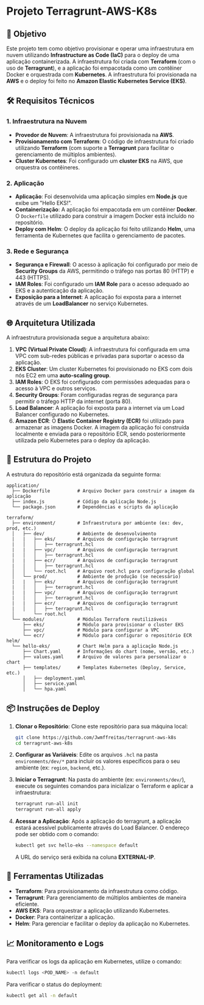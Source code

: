 
# Projeto Terragrunt-AWS-K8s

## 🚀 Objetivo

Este projeto tem como objetivo provisionar e operar uma infraestrutura em nuvem utilizando **Infrastructure as Code (IaC)** para o deploy de uma aplicação containerizada. A infraestrutura foi criada com **Terraform** (com o uso de **Terragrunt**), e a aplicação foi empacotada como um contêiner Docker e orquestrada com **Kubernetes**. A infraestrutura foi provisionada na **AWS** e o deploy foi feito no **Amazon Elastic Kubernetes Service (EKS)**.

## 🛠 Requisitos Técnicos

### 1. Infraestrutura na Nuvem

-   **Provedor de Nuvem**: A infraestrutura foi provisionada na **AWS**.
-   **Provisionamento com Terraform**: O código de infraestrutura foi criado utilizando **Terraform** (com suporte a **Terragrunt** para facilitar o gerenciamento de múltiplos ambientes).
-   **Cluster Kubernetes**: Foi configurado um **cluster EKS** na AWS, que orquestra os contêineres.

### 2. Aplicação

-   **Aplicação**: Foi desenvolvida uma aplicação simples em **Node.js** que exibe um "Hello EKS!".
-   **Containerização**: A aplicação foi empacotada em um contêiner **Docker**. O `Dockerfile` utilizado para construir a imagem Docker está incluído no repositório.
-   **Deploy com Helm**: O deploy da aplicação foi feito utilizando **Helm**, uma ferramenta de Kubernetes que facilita o gerenciamento de pacotes.

### 3. Rede e Segurança

-   **Segurança e Firewall**: O acesso à aplicação foi configurado por meio de **Security Groups** da AWS, permitindo o tráfego nas portas 80 (HTTP) e 443 (HTTPS).
-   **IAM Roles**: Foi configurado um **IAM Role** para o acesso adequado ao EKS e a autenticação da aplicação.
-   **Exposição para a Internet**: A aplicação foi exposta para a internet através de um **LoadBalancer** no serviço Kubernetes.

## 🌐 Arquitetura Utilizada

A infraestrutura provisionada segue a arquitetura abaixo:

1.  **VPC (Virtual Private Cloud)**: A infraestrutura foi configurada em uma VPC com sub-redes públicas e privadas para suportar o acesso da aplicação.
2.  **EKS Cluster**: Um cluster Kubernetes foi provisionado no EKS com dois nós EC2 em uma **auto-scaling group**.
3.  **IAM Roles**: O EKS foi configurado com permissões adequadas para o acesso à VPC e outros serviços.
4.  **Security Groups**: Foram configuradas regras de segurança para permitir o tráfego HTTP da internet (porta 80).
5.  **Load Balancer**: A aplicação foi exposta para a internet via um Load Balancer configurado no Kubernetes.
6. **Amazon ECR**: O **Elastic Container Registry (ECR)** foi utilizado para armazenar as imagens Docker. A imagem da aplicação foi construída localmente e enviada para o repositório ECR, sendo posteriormente utilizada pelo Kubernetes para o deploy da aplicação.

## 📜 Estrutura do Projeto

A estrutura do repositório está organizada da seguinte forma:

```
application/
  ├── Dockerfile          # Arquivo Docker para construir a imagem da aplicação
  ├── index.js            # Código da aplicação Node.js
  └── package.json        # Dependências e scripts da aplicação

terraform/
  ├── environment/        # Infraestrutura por ambiente (ex: dev, prod, etc.)
  │   ├── dev/            # Ambiente de desenvolvimento
  |   |   ├── eks/        # Arquivos de configuração terragrunt      
  |   │   │   ├── terragrunt.hcl 
  |   |   ├── vpc/        # Arquivos de configuração terragrunt      
  |   │   │   ├── terragrunt.hcl 
  |   |   ├── ecr/        # Arquivos de configuração terragrunt      
  |   │   │   ├── terragrunt.hcl 
  │   │   └── root.hcl    # Arquivo root.hcl para configuração global
  │   └── prod/           # Ambiente de produção (se necessário)
  |   |   ├── eks/        # Arquivos de configuração terragrunt      
  |   │   │   ├── terragrunt.hcl 
  |   |   ├── vpc/        # Arquivos de configuração terragrunt      
  |   │   │   ├── terragrunt.hcl 
  |   |   ├── ecr/        # Arquivos de configuração terragrunt      
  |   │   │   ├── terragrunt.hcl 
  │       └── root.hcl
  └── modules/            # Módulos Terraform reutilizáveis
      ├── eks/            # Módulo para provisionar o cluster EKS
      ├── vpc/            # Módulo para configurar a VPC
      └── ecr/            # Módulo para configurar o repositório ECR
helm/
  └── hello-eks/          # Chart Helm para a aplicação Node.js
      ├── Chart.yaml      # Informações do chart (nome, versão, etc.)
      ├── values.yaml     # Arquivo de valores para personalizar o chart
      ├── templates/      # Templates Kubernetes (Deploy, Service, etc.)
      │   ├── deployment.yaml
      │   ├── service.yaml
      │   └── hpa.yaml
```

## 📦 Instruções de Deploy

1.  **Clonar o Repositório**: Clone este repositório para sua máquina local:
    
    ```bash
    git clone https://github.com/Jwmffreitas/terragrunt-aws-k8s
    cd terragrunt-aws-k8s    
    ```
    
2.  **Configurar as Variáveis**: Edite os arquivos `.hcl` na pasta `environments/dev/*` para incluir os valores específicos para o seu ambiente (ex: `region`, `backend`, etc.).
    
3.  **Iniciar o Terragrunt**: Na pasta do ambiente (ex: `environments/dev/`), execute os seguintes comandos para inicializar o Terraform e aplicar a infraestrutura:
    
    ```bash
    terragrunt run-all init
    terragrunt run-all apply    
    ```    
6.  **Acessar a Aplicação**: Após a aplicação do terragrunt, a aplicação estará acessível publicamente através do Load Balancer. O endereço pode ser obtido com o comando:
    
    ```bash
    kubectl get svc hello-eks --namespace default    
    ```
    
    A URL do serviço será exibida na coluna **EXTERNAL-IP**.
    

## 🔧 Ferramentas Utilizadas

-   **Terraform**: Para provisionamento da infraestrutura como código.
-   **Terragrunt**: Para gerenciamento de múltiplos ambientes de maneira eficiente.
-   **AWS EKS**: Para orquestrar a aplicação utilizando Kubernetes.
-   **Docker**: Para containerizar a aplicação.
-   **Helm**: Para gerenciar e facilitar o deploy da aplicação no Kubernetes.

## 📈 Monitoramento e Logs

Para verificar os logs da aplicação em Kubernetes, utilize o comando:

```bash
kubectl logs <POD_NAME> -n default
```

Para verificar o status do deployment:

```bash
kubectl get all -n default
```